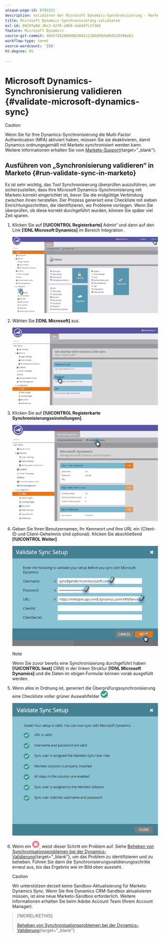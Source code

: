 ```yaml
---
unique-page-id: 8783322
description: Validieren der Microsoft Dynamics-Synchronisierung - Marketo-Dokumente - Produktdokumentation
title: Microsoft Dynamics-Synchronisierung validieren
exl-id: 00297a8d-36c3-42f6-a9b8-4a8dd7c1f30d
feature: Microsoft Dynamics
source-git-commit: 4045f262889d06304111288d30da893529396e81
workflow-type: tm+mt
source-wordcount: '259'
ht-degree: 0%

---
```


# Microsoft Dynamics-Synchronisierung validieren {#validate-microsoft-dynamics-sync}

>[!CAUTION]
>
>Wenn Sie für Ihre Dynamics-Synchronisierung die Multi-Factor Authentication (MFA) aktiviert haben, müssen Sie sie deaktivieren, damit Dynamics ordnungsgemäß mit Marketo synchronisiert werden kann. Weitere Informationen erhalten Sie vom [Marketo-Support](https://nation.marketo.com/t5/Support/ct-p/Support){target="_blank"}.

## Ausführen von „Synchronisierung validieren“ in Marketo {#run-validate-sync-in-marketo}

Es ist sehr wichtig, das Tool Synchronisierung überprüfen auszuführen, um sicherzustellen, dass Ihre Microsoft Dynamics-Synchronisierung mit Marketo korrekt eingerichtet ist, bevor Sie die endgültige Verbindung zwischen ihnen herstellen. Der Prozess generiert eine Checkliste mit sieben Einrichtungsschritten, die identifizieren, wo Probleme vorliegen. Wenn Sie überprüfen, ob diese korrekt durchgeführt wurden, können Sie später viel Zeit sparen.

1. Klicken Sie auf **[!UICONTROL Registerkarte]** Admin“ und dann auf den Link **[!DNL Microsoft Dynamics]** im Bereich Integration .

   ![](assets/image2015-9-28-16-3a7-3a51.png)

1. Wählen Sie **[!DNL Microsoft]** aus.

   ![](assets/image2015-9-28-16-3a10-3a47.png)

1. Klicken Sie auf **[!UICONTROL Registerkarte Synchronisierungseinstellungen]**.

   ![](assets/image2015-9-28-16-3a11-3a45.png)

1. Geben Sie Ihren Benutzernamen, Ihr Kennwort und Ihre URL ein (Client-ID und Client-Geheimnis sind optional). Klicken Sie abschließend **[!UICONTROL Weiter]**.

   ![](assets/four-1.png)

   >[!NOTE]
   >
   >Wenn Sie zuvor bereits eine Synchronisierung durchgeführt haben **[!UICONTROL liest]** CRM) in der linken Struktur **[!DNL Microsoft Dynamics]** und die Daten im obigen Formular können vorab ausgefüllt werden.

1. Wenn alles in Ordnung ist, generiert die Überprüfungssynchronisierung eine Checkliste voller grüner Auswahlfelder ![ - ](assets/check.png).

   ![](assets/image2015-9-22-15-3a58-3a12.png)

1. Wenn ein ![ angezeigt wird - ](assets/delete.png), weist dieser Schritt ein Problem auf. Siehe [Beheben von Synchronisationsproblemen bei der Dynamics-Validierung](/help/marketo/product-docs/crm-sync/microsoft-dynamics-sync/sync-setup/validate-microsoft-dynamics-sync/fix-dynamics-validation-sync-issues.md){target="_blank"}, um das Problem zu identifizieren und zu beheben. Führen Sie dann die Synchronisierungsvalidierungsschritte erneut aus, bis das Ergebnis wie im Bild oben aussieht.

   >[!CAUTION]
   >
   >Wir unterstützen derzeit keine Sandbox-Aktualisierung für Marketo Dynamics Sync. Wenn Sie Ihre Dynamics CRM-Sandbox aktualisieren müssen, ist eine neue Marketo-Sandbox erforderlich. Weitere Informationen erhalten Sie beim Adobe Account Team (Ihrem Account Manager).

>[!MORELIKETHIS]
>
>[Beheben von Synchronisationsproblemen bei der Dynamics-Validierung](/help/marketo/product-docs/crm-sync/microsoft-dynamics-sync/sync-setup/validate-microsoft-dynamics-sync/fix-dynamics-validation-sync-issues.md){target="_blank"}
